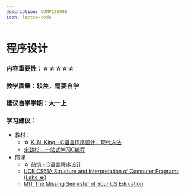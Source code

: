 ```yaml
---
description: COMP120006
icon: laptop-code
---
```


# 程序设计

### 内容重要性：☆☆☆☆☆

### 教学质量：较差，需要自学

### 建议自学学期：大一上

### 学习建议：

* 教材：
  * ☆ [K. N. King - C语言程序设计：现代方法](https://book.douban.com/subject/4279678/)
  * [宋劲杉 – 一站式学习C编程](https://book.douban.com/subject/6025290/)
* 网课：
  * ☆ [翁恺 - C语言程序设计](https://www.bilibili.com/video/BV1dr4y1n7vA)
  * [UCB CS61A Structure and Interpretation of Computer Programs (Labs ☆)](https://csdiy.wiki/%E7%BC%96%E7%A8%8B%E5%85%A5%E9%97%A8/Python/CS61A/)
  * [MIT The Missing Semester of Your CS Education](https://csdiy.wiki/%E7%BC%96%E7%A8%8B%E5%85%A5%E9%97%A8/MIT-Missing-Semester/)

